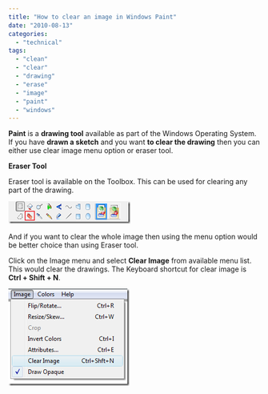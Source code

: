 ```yaml
---
title: "How to clear an image in Windows Paint"
date: "2010-08-13"
categories: 
  - "technical"
tags: 
  - "clean"
  - "clear"
  - "drawing"
  - "erase"
  - "image"
  - "paint"
  - "windows"
---
```


**Paint** is a **drawing tool** available as part of the Windows Operating System. If you have **drawn a sketch** and you want **to clear the drawing** then you can either use clear image menu option or eraser tool.

**Eraser Tool**

Eraser tool is available on the Toolbox. This can be used for clearing any part of the drawing.

[![image](images/1_image_thumb40.png "image")](http://blogmines.com/blog/wp-content/uploads/2010/08/image41.png)

And if you want to clear the whole image then using the menu option would be better choice than using Eraser tool.

Click on the Image menu and select **Clear Image** from available menu list. This would clear the drawings. The Keyboard shortcut for clear image is **Ctrl + Shift + N**.

[![image](images/2_image_thumb41.png "image")](http://blogmines.com/blog/wp-content/uploads/2010/08/image42.png)
